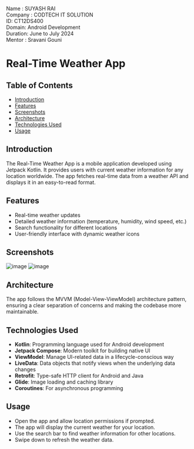  Name : SUYASH RAI <br>
 Company : CODTECH IT SOLUTION <br>
 ID: CT12DS400 <br>
 Domain: Android Development <br>
 Duration: June to July 2024 <br>
 Mentor : Sravani Gouni <br>


# Real-Time Weather App

## Table of Contents

- [Introduction](#introduction)
- [Features](#features)
- [Screenshots](#screenshots)
- [Architecture](#architecture)
- [Technologies Used](#technologies-used)
- [Usage](#usage)


## Introduction

The Real-Time Weather App is a mobile application developed using Jetpack Kotlin. It provides users with current weather information for any location worldwide. The app fetches real-time data from a weather API and displays it in an easy-to-read format.

## Features

- Real-time weather updates
- Detailed weather information (temperature, humidity, wind speed, etc.)
- Search functionality for different locations
- User-friendly interface with dynamic weather icons


## Screenshots


![image](https://github.com/user-attachments/assets/9dc20857-8aae-46cd-92ae-69170834665e) ![image](https://github.com/user-attachments/assets/0d14b68e-73e7-47ac-a170-1edfcff43081)



## Architecture

The app follows the MVVM (Model-View-ViewModel) architecture pattern, ensuring a clear separation of concerns and making the codebase more maintainable.

## Technologies Used

- **Kotlin**: Programming language used for Android development
- **Jetpack Compose**: Modern toolkit for building native UI
- **ViewModel**: Manage UI-related data in a lifecycle-conscious way
- **LiveData**: Data objects that notify views when the underlying data changes
- **Retrofit**: Type-safe HTTP client for Android and Java
- **Glide**: Image loading and caching library
- **Coroutines**: For asynchronous programming


## Usage

- Open the app and allow location permissions if prompted.
- The app will display the current weather for your location.
- Use the search bar to find weather information for other locations.
- Swipe down to refresh the weather data.

